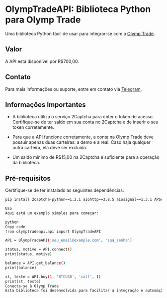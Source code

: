 # OlympTradeAPI: Biblioteca Python para Olymp Trade

Uma biblioteca Python fácil de usar para integrar-se com a [Olymp Trade](https://olymptrade.com/pt-br).

## Valor

A API está disponível por R$700,00. 

## Contato

Para mais informações ou suporte, entre em contato via [Telegram](https://t.me/reactdavicastro).

## Informações Importantes

- A biblioteca utiliza o serviço 2Captcha para obter o token de acesso. Certifique-se de ter saldo em sua conta no 2Captcha e de inserir o seu token corretamente.
  
- Para que a API funcione corretamente, a conta na Olymp Trade deve possuir apenas duas carteiras: a demo e a real. Caso haja qualquer outra carteira, ela deve ser excluída.
  
- Um saldo mínimo de R$15,00 na 2Captcha é suficiente para a operação da biblioteca.
## Pré-requisitos
Certifique-se de ter instalado as seguintes dependências:

```bash
pip install 2captcha-python==1.2.1 aiohttp==3.8.5 aiosignal==1.3.1 APScheduler==3.6.3 async-timeout==4.0.3 attrs==23.1.0 Babel==2.13.0 certifi==2023.7.22 cffi==1.16.0 charset-normalizer==3.2.0 cryptography==41.0.4 frozenlist==1.4.0 idna==3.4 multidict==6.0.4 mysql-connector-python==8.0.24 protobuf==4.24.3 pycparser==2.21 python-dateutil==2.8.2 python-telegram-bot==13.5 pytz==2023.3.post1 requests==2.31.0 shortuuid==1.0.11 six==1.16.0 tornado==6.3.3 tzdata==2023.3 tzlocal==5.0.1 urllib3==2.0.5 websocket-client==0.56.0 yarl==1.9.2

Uso
Aqui está um exemplo simples para começar:

python
Copy code
from olymptradeapi.api import OlympTradeAPI

API = OlympTradeAPI('seu_email@example.com', 'sua_senha')

status, motive = API.connect()
print(status, motive)

balance = API.get_balance()
print(balance)

st, teste = API.buy(1, 'BTCUSD', 'call', 1)
print(st, teste)
Conecte-se à Olymp Trade
Esta biblioteca foi desenvolvida para facilitar a integração e automação na plataforma Olymp Trade. Aproveite!

